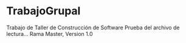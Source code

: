 # TrabajoGrupal
Trabajo de Taller de Construcción de Software
Prueba del archivo de lectura...
Rama Master, Version 1.0
